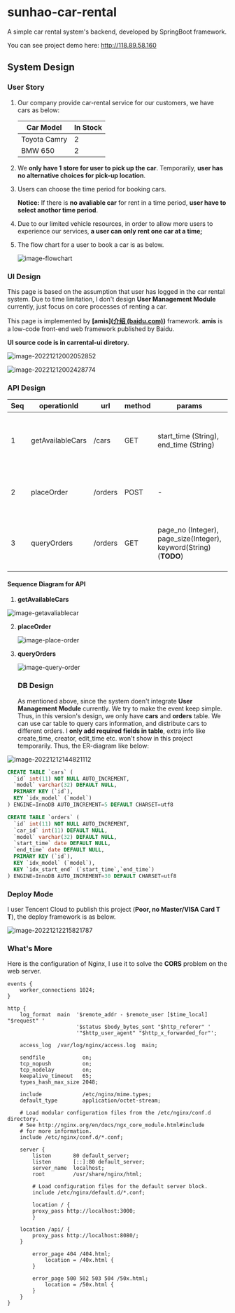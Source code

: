 # sunhao-car-rental
A simple car rental system's backend, developed by SpringBoot framework.

You can see project demo here: http://118.89.58.160

## System Design

### User Story

1. Our company provide car-rental service for our customers, we have cars as below:

   | Car Model    | In Stock |
   | ------------ | -------- |
   | Toyota Camry | 2        |
   | BMW 650      | 2        |

2. We **only have 1 store for user to pick up the car**. Temporarily, **user has no alternative choices for pick-up location**.

3. Users can choose the time period for booking cars.

   **Notice:** If there is **no avaliable car** for rent in a time period,  **user have to select anothor time period**. 

4. Due to our limited vehicle resources, in order to allow more users to experience our services, **a user can only rent one car at a time;**

5. The flow chart for a user to book a car is as below.

   ![image-flowchart](assets/flow-chart.png)

### UI Design

This page is based on the assumption that user has logged in the car rental system. Due to time limitation, I don't design **User Management Module** currently, just focus on core processes of renting a car.  

This page is implemented by **[amis]([介绍 (baidu.com)](https://aisuda.bce.baidu.com/amis/zh-CN/docs/index))** framework. **amis** is a low-code front-end web framework published by Baidu. 

**UI source code is in carrental-ui diretory.**

![image-20221212002052852](assets/ui-guide-1.png)

![image-20221212002428774](assets/ui-guide-2.png)

### API Design

| Seq  | operationId      | url     | method | params                                                       | headers               | body                                                         | description                                           |
| ---- | ---------------- | ------- | ------ | ------------------------------------------------------------ | --------------------- | ------------------------------------------------------------ | ----------------------------------------------------- |
| 1    | getAvailableCars | /cars   | GET    | start_time (String), end_time (String)                       | user_token (**TODO**) | -                                                            | Query available cars (available num > 0）as options.  |
| 2    | placeOrder       | /orders | POST   | -                                                            | user_token (**TODO**) | {<br>"car_model":"${car_model}",<br>"start_time":"${start_time}",<br>"end_time":"${end_time}"<br>} | User submit order to book a car.                      |
| 3    | queryOrders      | /orders | GET    | page_no (Integer), page_size(Integer), keyword(String)(**TODO**) | user_token (**TODO**) | -                                                            | Query order history and return historical order list. |

#### Sequence Diagram for API

1. **getAvailableCars**

![image-getavaliablecar](assets/get-avaliable-car-seq.png)

2. **placeOrder**

   ![image-place-order](assets/place-order.png)
   
   
   
3. **queryOrders**

   ![image-query-order](assets/query-order.png)
   
   ### DB Design
   
   As mentioned above, since the system doen't integrate **User Management Module** currently. We try to make the event keep simple. Thus, in this version's design, we only have **cars** and **orders** table. We can use car table to query cars information, and distribute cars to different orders. I **only add required fields in table**, extra info like create_time, creator, edit_time etc. won't show in this project temporarily. Thus, the ER-diagram like below:
   

![image-20221212144821112](assets/ER-diagram.png)

```sql
CREATE TABLE `cars` (
  `id` int(11) NOT NULL AUTO_INCREMENT,
  `model` varchar(32) DEFAULT NULL,
  PRIMARY KEY (`id`),
  KEY `idx_model` (`model`)
) ENGINE=InnoDB AUTO_INCREMENT=5 DEFAULT CHARSET=utf8

CREATE TABLE `orders` (
  `id` int(11) NOT NULL AUTO_INCREMENT,
  `car_id` int(11) DEFAULT NULL,
  `model` varchar(32) DEFAULT NULL,
  `start_time` date DEFAULT NULL,
  `end_time` date DEFAULT NULL,
  PRIMARY KEY (`id`),
  KEY `idx_model` (`model`),
  KEY `idx_start_end` (`start_time`,`end_time`)
) ENGINE=InnoDB AUTO_INCREMENT=30 DEFAULT CHARSET=utf8
```



### Deploy Mode

I user Tencent Cloud to publish this project (**Poor, no Master/VISA Card T T**), the deploy framework is as below.

![image-20221212215821787](assets/deploy-framework.png)

### What's More

Here is the configuration of Nginx, I use it to solve the **CORS** problem on the web server.

```ngin
events {
    worker_connections 1024;
}

http {
    log_format  main  '$remote_addr - $remote_user [$time_local] "$request" '
                      '$status $body_bytes_sent "$http_referer" '
                      '"$http_user_agent" "$http_x_forwarded_for"';

    access_log  /var/log/nginx/access.log  main;

    sendfile            on;
    tcp_nopush          on;
    tcp_nodelay         on;
    keepalive_timeout   65;
    types_hash_max_size 2048;

    include             /etc/nginx/mime.types;
    default_type        application/octet-stream;

    # Load modular configuration files from the /etc/nginx/conf.d directory.
    # See http://nginx.org/en/docs/ngx_core_module.html#include
    # for more information.
    include /etc/nginx/conf.d/*.conf;

    server {
        listen       80 default_server;
        listen       [::]:80 default_server;
        server_name  localhost;
        root         /usr/share/nginx/html;

        # Load configuration files for the default server block.
        include /etc/nginx/default.d/*.conf;

        location / {
		proxy_pass http://localhost:3000;
        }

	location /api/ {
		proxy_pass http://localhost:8080/;
	}

        error_page 404 /404.html;
            location = /40x.html {
        }

        error_page 500 502 503 504 /50x.html;
            location = /50x.html {
        }
    }
}
```

